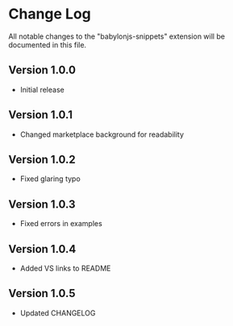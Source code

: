# Change Log

All notable changes to the "babylonjs-snippets" extension will be documented in this file.

## Version 1.0.0

- Initial release

## Version 1.0.1

- Changed marketplace background for readability

## Version 1.0.2

- Fixed glaring typo

## Version 1.0.3

- Fixed errors in examples

## Version 1.0.4

- Added VS links to README

## Version 1.0.5

- Updated CHANGELOG
